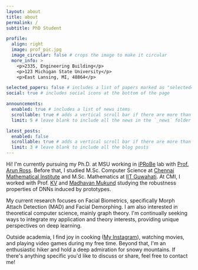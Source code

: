 ```yaml
---
layout: about
title: about
permalink: /
subtitle: PhD Student

profile:
  align: right
  image: prof_pic.jpg
  image_circular: false # crops the image to make it circular
  more_info: >
    <p>2335, Engineering Building</p>
    <p>123 Michigan State University</p>
    <p>East Lansing, MI, 48864</p>

selected_papers: false # includes a list of papers marked as "selected={true}"
social: true # includes social icons at the bottom of the page

announcements:
  enabled: true # includes a list of news items
  scrollable: true # adds a vertical scroll bar if there are more than 3 news items
  limit: 5 # leave blank to include all the news in the `_news` folder

latest_posts:
  enabled: false
  scrollable: true # adds a vertical scroll bar if there are more than 3 new posts items
  limit: 3 # leave blank to include all the blog posts
---
```



  Hi! I'm currently pursuing my Ph.D. at MSU working in [iPRoBe](https://iprobe.cse.msu.edu/index.php) lab with [Prof. Arun Ross](https://engineering.msu.edu/faculty/Arun-Ross).
  Before that, I studied M.Sc. Computer Science at [Chennai Mathematical Institute](https://www.cmi.ac.in) and M.Sc. Mathematics at
  [IIT Guwahati](https://www.iitg.ac.in). At CMI, I worked with Prof. [KV](https://www.cmi.ac.in/~kv/) and [Madhavan Mukund](https://www.cmi.ac.in/~madhavan/) studying the robustness properties
  of DNNs induced by prototypes. 

  My current research focuses on Facial Biometrics, specifically Morph Attach Detection (MAD) and Facial Demorphing. I am also interested in theoretical computer science, mainly graph theory.
  I'm continually seeking ways to integrate my application and theory interests, providing unique perspectives on deep learning.

  Outside academia, I find joy in cooking ([My Instagram](https://www.instagram.com/_the_doctor_chef_?igsh=aG5qeTlic3JrYTcx&utm_source=qr)), watching movies, and playing video games during my free time. Beyond that, I'm an enthusiastic hiker and hold a deep admiration for snowy mountains. If there's anything specific you'd like to discuss or share, feel free to contact me!


